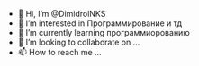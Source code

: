 - 👋 Hi, I’m @DimidrolNKS
- 👀 I’m interested in  Программирование и тд
- 🌱 I’m currently learning  программиорованию
- 💞️ I’m looking to collaborate on ...
- 📫 How to reach me ...

<!---
DimidrolNKS/DimidrolNKS is a ✨ special ✨ repository because its `README.md` (this file) appears on your GitHub profile.
You can click the Preview link to take a look at your changes.
--->
